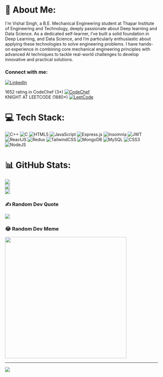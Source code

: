 # 💫 About Me:
I'm Vishal Singh, a B.E. Mechanical Engineering student at Thapar Institute of Engineering and Technology, deeply passionate about Deep learning and Data Science. As a dedicated self-learner, I’ve built a solid foundation in Deep Learning, and Data Science, and I’m particularly enthusiastic about applying these technologies to solve engineering problems. I have hands-on experience in combining core mechanical engineering principles with advanced AI techniques to tackle real-world challenges to develop innovative and practical solutions.
<br>
### Connect with me:

[![LinkedIn](https://img.shields.io/badge/LinkedIn-%230077B5.svg?logo=linkedin&logoColor=white)](https://www.linkedin.com/in/vishal-singh10/)

1652 rating in CodeChef (3\*)
[![CodeChef](https://img.shields.io/badge/CodeChef-%235B4638.svg?logo=codechef&logoColor=white)](https://www.codechef.com/users/nikolas12)  
KNIGHT AT LEETCODE (1880*)
[![LeetCode](https://img.shields.io/badge/LeetCode-%23FFA116.svg?logo=leetcode&logoColor=white)](https://leetcode.com/u/nikolas_1/) 

# 💻 Tech Stack:
![C++](https://img.shields.io/badge/c++-%2300599C.svg?style=for-the-badge&logo=c%2B%2B&logoColor=white) 
![C](https://img.shields.io/badge/c-%2300599C.svg?style=for-the-badge&logo=c&logoColor=white) 
![HTML5](https://img.shields.io/badge/html5-%23E34F26.svg?style=for-the-badge&logo=html5&logoColor=white) 
![JavaScript](https://img.shields.io/badge/javascript-%23323330.svg?style=for-the-badge&logo=javascript&logoColor=%23F7DF1E) 
![Express.js](https://img.shields.io/badge/express.js-%23404d59.svg?style=for-the-badge&logo=express&logoColor=%2361DAFB) 
![Insomnia](https://img.shields.io/badge/Insomnia-black?style=for-the-badge&logo=insomnia&logoColor=5849BE) 
![JWT](https://img.shields.io/badge/JWT-black?style=for-the-badge&logo=JSON%20web%20tokens) 
![ReactJS](https://img.shields.io/badge/react-%2320232a.svg?style=for-the-badge&logo=react&logoColor=%2361DAFB) 
![Redux](https://img.shields.io/badge/redux-%23593d88.svg?style=for-the-badge&logo=redux&logoColor=white) 
![TailwindCSS](https://img.shields.io/badge/tailwindcss-%2338B2AC.svg?style=for-the-badge&logo=tailwind-css&logoColor=white) 
![MongoDB](https://img.shields.io/badge/MongoDB-%234ea94b.svg?style=for-the-badge&logo=mongodb&logoColor=white) 
![MySQL](https://img.shields.io/badge/mysql-4479A1.svg?style=for-the-badge&logo=mysql&logoColor=white) 
![CSS3](https://img.shields.io/badge/css3-%231572B6.svg?style=for-the-badge&logo=css3&logoColor=white) 
![NodeJS](https://img.shields.io/badge/node.js-6DA55F?style=for-the-badge&logo=node.js&logoColor=white)


# 📊 GitHub Stats:
![](https://github-readme-stats.vercel.app/api?username=aryan262&theme=dark&hide_border=false&include_all_commits=false&count_private=false)<br/>
![](https://github-readme-streak-stats.herokuapp.com/?user=aryan262&theme=dark&hide_border=false)<br/>
![](https://github-readme-stats.vercel.app/api/top-langs/?username=aryan262&theme=dark&hide_border=false&include_all_commits=false&count_private=false&layout=compact)

### ✍️ Random Dev Quote
![](https://quotes-github-readme.vercel.app/api?type=horizontal&theme=radical)

### 😂 Random Dev Meme
<img src='https://meme-api.com/gimme' style="height: 400px;"/>

---
[![](https://visitcount.itsvg.in/api?id=aryan262&icon=0&color=0)](https://visitcount.itsvg.in)

<!-- Proudly created with GPRM ( https://gprm.itsvg.in ) -->
